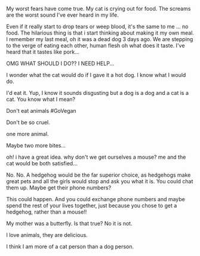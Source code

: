 ﻿My worst fears have come true.  My cat is crying out for food.
The screams are the worst sound I’ve ever heard in my life.

Even if it really start to drop tears or weep blood, it's the same to me ... no food.
The hilarious thing is that i start thinking about making it my own meal.
I remember my last meal, oh it was a dead dog 3 days ago.
We are stepping to the verge of eating each other, human flesh oh what does it taste.
I've heard that it tastes like pork...


OMG WHAT SHOULD I DO??
I NEED HELP...

I wonder what the cat would do if I gave it a hot dog. I know 
what I would do. 

I'd eat it. Yup, I know it sounds disgusting but a dog is a dog and a cat is a cat.
You know what I mean?

Don't eat animals #GoVegan

Don't be so cruel.

one more animal.

Maybe two more bites...

oh! i have a great idea. why don't we get ourselves a mouse? me and the cat would be both satisfied...


No. No.  A hedgehog would be the far superior choice, as hedgehogs make great pets
and all the girls would stop and ask you what it is.  You could chat them up.  Maybe get their
phone numbers?  

This could happen.  And you could exchange phone numbers and maybe spend the rest of your lives
together, just because you chose to get a hedgehog, rather than a mouse!!

My mother was a butterfly. Is that true? No it is not.

I love animals, they are delicious.

I think I am more of a cat person than a dog person.